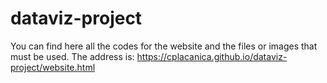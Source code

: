 # dataviz-project

You can find here all the codes for the website and the files or images that must be used. 
The address is: https://cplacanica.github.io/dataviz-project/website.html
